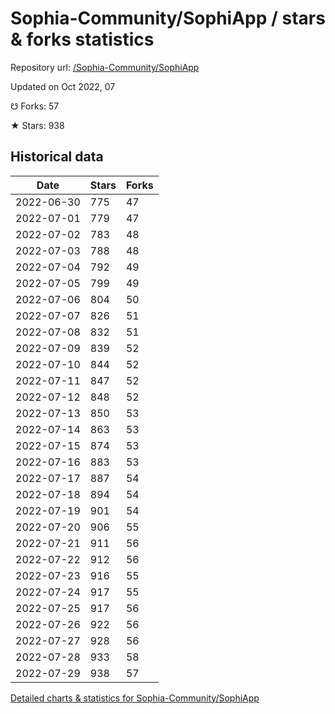 # Sophia-Community/SophiApp / stars & forks statistics

Repository url: [/Sophia-Community/SophiApp](https://github.com/Sophia-Community/SophiApp)

Updated on Oct 2022, 07

☋ Forks: 57

★ Stars: 938

## Historical data
| Date | Stars | Forks |
|------|-------|-------|
| 2022-06-30 | 775 | 47 | 
| 2022-07-01 | 779 | 47 | 
| 2022-07-02 | 783 | 48 | 
| 2022-07-03 | 788 | 48 | 
| 2022-07-04 | 792 | 49 | 
| 2022-07-05 | 799 | 49 | 
| 2022-07-06 | 804 | 50 | 
| 2022-07-07 | 826 | 51 | 
| 2022-07-08 | 832 | 51 | 
| 2022-07-09 | 839 | 52 | 
| 2022-07-10 | 844 | 52 | 
| 2022-07-11 | 847 | 52 | 
| 2022-07-12 | 848 | 52 | 
| 2022-07-13 | 850 | 53 | 
| 2022-07-14 | 863 | 53 | 
| 2022-07-15 | 874 | 53 | 
| 2022-07-16 | 883 | 53 | 
| 2022-07-17 | 887 | 54 | 
| 2022-07-18 | 894 | 54 | 
| 2022-07-19 | 901 | 54 | 
| 2022-07-20 | 906 | 55 | 
| 2022-07-21 | 911 | 56 | 
| 2022-07-22 | 912 | 56 | 
| 2022-07-23 | 916 | 55 | 
| 2022-07-24 | 917 | 55 | 
| 2022-07-25 | 917 | 56 | 
| 2022-07-26 | 922 | 56 | 
| 2022-07-27 | 928 | 56 | 
| 2022-07-28 | 933 | 58 | 
| 2022-07-29 | 938 | 57 | 


[Detailed charts & statistics for Sophia-Community/SophiApp](https://reviewgithub.com/rep/Sophia-Community/SophiApp)
